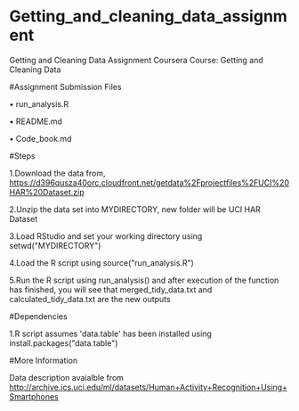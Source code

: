 # Getting_and_cleaning_data_assignment
Getting and Cleaning Data Assignment
Coursera Course: Getting and Cleaning Data

#Assignment Submission Files

• run_analysis.R

• README.md

• Code_book.md

#Steps

1.Download the data from, https://d396qusza40orc.cloudfront.net/getdata%2Fprojectfiles%2FUCI%20HAR%20Dataset.zip

2.Unzip the data set into MYDIRECTORY, new folder will be UCI HAR Dataset

3.Load RStudio and set your working directory using setwd("MYDIRECTORY")

4.Load the R script using source("run_analysis.R")

5.Run the R script using run_analysis() and after execution of the function has finished, you will see that merged_tidy_data.txt and calculated_tidy_data.txt are the new outputs

#Dependencies

1.R script assumes 'data.table' has been installed using install.packages("data.table")

#More Information

Data description avaialble from http://archive.ics.uci.edu/ml/datasets/Human+Activity+Recognition+Using+Smartphones
